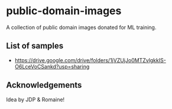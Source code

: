 # public-domain-images
A collection of public domain images donated for ML training.

## List of samples

- https://drive.google.com/drive/folders/1jVZUjJo0MTZvlgkkIS-O6LceVoCSankd?usp=sharing

## Acknowledgements
Idea by JDP & Romaine!

